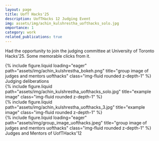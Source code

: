 ```yaml
---
layout: page
title: UofT Hacks'25
description: UofTHacks 12 Judging Event
img: assets/img/achin_kulshrestha_uofthacks_solo.jpg
omportance: 1
category: work
related_publications: true
---
```


Had the opportunity to join the judging committee at University of Toronto Hacks'25. Some memorable clicks from it.

<div class="row">
    <div class="col-sm mt-3 mt-md-0">
        {% include figure.liquid loading="eager" path="assets/img/achin_kulshrestha_bokeh.png" title="group image of judges and mentors uofthacks" class="img-fluid rounded z-depth-1" %}
    </div>
</div>
<div class="caption">
    Judging deliberations
</div>

<div class="row justify-content-sm-center">
    <div class="col-sm-8 mt-3 mt-md-0">
        {% include figure.liquid path="assets/img/achin_kulshrestha_uofthacks_solo.jpg" title="example image" class="img-fluid rounded z-depth-1" %}
    </div>
    <div class="col-sm-4 mt-3 mt-md-0">
        {% include figure.liquid path="assets/img/achin_kulshrestha_uofthacks_3.jpg" title="example image" class="img-fluid rounded z-depth-1" %}
    </div>
</div>

<div class="row">
    <div class="col-sm mt-3 mt-md-0">
        {% include figure.liquid loading="eager" path="assets/img/group_image_uofthacks.jpeg" title="group image of judges and mentors uofthacks" class="img-fluid rounded z-depth-1" %}
    </div>
</div>
<div class="caption">
    Judges and Mentors of UofTHacks'12
</div>
